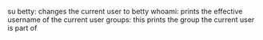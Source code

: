su betty: changes the current user to betty
whoami: prints the effective username of the current user
groups: this prints the group the current user is part of
